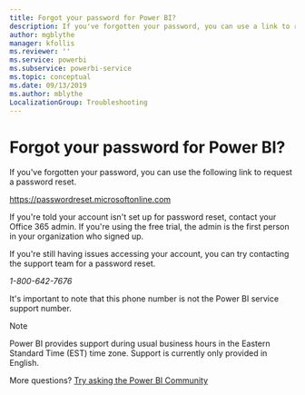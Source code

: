 ```yaml
---
title: Forgot your password for Power BI?
description: If you've forgotten your password, you can use a link to request a password reset.
author: mgblythe
manager: kfollis
ms.reviewer: ''
ms.service: powerbi
ms.subservice: powerbi-service
ms.topic: conceptual
ms.date: 09/13/2019
ms.author: mblythe
LocalizationGroup: Troubleshooting
---
```


# Forgot your password for Power BI?

If you've forgotten your password, you can use the following link to request a password reset.

<https://passwordreset.microsoftonline.com>

If you're told your account isn't set up for password reset, contact your Office 365 admin. If you're using the free trial, the admin is the first person in your organization who signed up.

If you're still having issues accessing your account, you can try contacting the support team for a password reset.

*1-800-642-7676*

It's important to note that this phone number is not the Power BI service support number.

> [!NOTE]
> Power BI provides support during usual business hours in the Eastern Standard Time (EST) time zone. Support is currently only provided in English.

More questions? [Try asking the Power BI Community](https://community.powerbi.com/)
